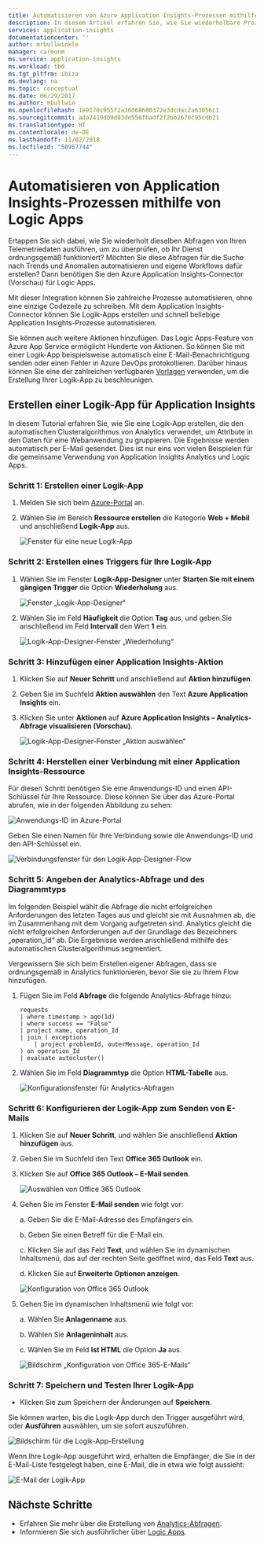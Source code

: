 ```yaml
---
title: Automatisieren von Azure Application Insights-Prozessen mithilfe von Logic Apps
description: In diesem Artikel erfahren Sie, wie Sie wiederholbare Prozesse schnell automatisieren können, indem Sie Ihrer Logik-App den Application Insights-Connector hinzufügen.
services: application-insights
documentationcenter: ''
author: mrbullwinkle
manager: carmonm
ms.service: application-insights
ms.workload: tbd
ms.tgt_pltfrm: ibiza
ms.devlang: na
ms.topic: conceptual
ms.date: 06/29/2017
ms.author: mbullwin
ms.openlocfilehash: 1e9170c955f2a36d68600372e3dcdac2a63056c1
ms.sourcegitcommit: ada7419db9d03de550fbadf2f2bb2670c95cdb21
ms.translationtype: HT
ms.contentlocale: de-DE
ms.lasthandoff: 11/02/2018
ms.locfileid: "50957744"
---
```

# <a name="automate-application-insights-processes-by-using-logic-apps"></a>Automatisieren von Application Insights-Prozessen mithilfe von Logic Apps

Ertappen Sie sich dabei, wie Sie wiederholt dieselben Abfragen von Ihren Telemetriedaten ausführen, um zu überprüfen, ob Ihr Dienst ordnungsgemäß funktioniert? Möchten Sie diese Abfragen für die Suche nach Trends und Anomalien automatisieren und eigene Workflows dafür erstellen? Dann benötigen Sie den Azure Application Insights-Connector (Vorschau) für Logic Apps.

Mit dieser Integration können Sie zahlreiche Prozesse automatisieren, ohne eine einzige Codezeile zu schreiben. Mit dem Application Insights-Connector können Sie Logik-Apps erstellen und schnell beliebige Application Insights-Prozesse automatisieren. 

Sie können auch weitere Aktionen hinzufügen. Das Logic Apps-Feature von Azure App Service ermöglicht Hunderte von Aktionen. So können Sie mit einer Logik-App beispielsweise automatisch eine E-Mail-Benachrichtigung senden oder einen Fehler in Azure DevOps protokollieren. Darüber hinaus können Sie eine der zahlreichen verfügbaren [Vorlagen](https://docs.microsoft.com/azure/logic-apps/logic-apps-use-logic-app-templates) verwenden, um die Erstellung Ihrer Logik-App zu beschleunigen. 

## <a name="create-a-logic-app-for-application-insights"></a>Erstellen einer Logik-App für Application Insights

In diesem Tutorial erfahren Sie, wie Sie eine Logik-App erstellen, die den automatischen Clusteralgorithmus von Analytics verwendet, um Attribute in den Daten für eine Webanwendung zu gruppieren. Die Ergebnisse werden automatisch per E-Mail gesendet. Dies ist nur eins von vielen Beispielen für die gemeinsame Verwendung von Application Insights Analytics und Logic Apps. 

### <a name="step-1-create-a-logic-app"></a>Schritt 1: Erstellen einer Logik-App
1. Melden Sie sich beim [Azure-Portal](https://portal.azure.com) an.
1. Wählen Sie im Bereich **Ressource erstellen** die Kategorie **Web + Mobil** und anschließend **Logik-App** aus.

    ![Fenster für eine neue Logik-App](./media/automate-with-logic-apps/logicapp1.png)

### <a name="step-2-create-a-trigger-for-your-logic-app"></a>Schritt 2: Erstellen eines Triggers für Ihre Logik-App
1. Wählen Sie im Fenster **Logik-App-Designer** unter **Starten Sie mit einem gängigen Trigger** die Option **Wiederholung** aus.

    ![Fenster „Logik-App-Designer“](./media/automate-with-logic-apps/logicapp2.png)

1. Wählen Sie im Feld **Häufigkeit** die Option **Tag** aus, und geben Sie anschließend im Feld **Intervall** den Wert **1** ein.

    ![Logik-App-Designer-Fenster „Wiederholung“](./media/automate-with-logic-apps/step2b.png)

### <a name="step-3-add-an-application-insights-action"></a>Schritt 3: Hinzufügen einer Application Insights-Aktion
1. Klicken Sie auf **Neuer Schritt** und anschließend auf **Aktion hinzufügen**.

1. Geben Sie im Suchfeld **Aktion auswählen** den Text **Azure Application Insights** ein.

1. Klicken Sie unter **Aktionen** auf **Azure Application Insights – Analytics-Abfrage visualisieren (Vorschau)**.

    ![Logik-App-Designer-Fenster „Aktion auswählen“](./media/automate-with-logic-apps/flow2.png)

### <a name="step-4-connect-to-an-application-insights-resource"></a>Schritt 4: Herstellen einer Verbindung mit einer Application Insights-Ressource

Für diesen Schritt benötigen Sie eine Anwendungs-ID und einen API-Schlüssel für Ihre Ressource. Diese können Sie über das Azure-Portal abrufen, wie in der folgenden Abbildung zu sehen:

![Anwendungs-ID im Azure-Portal](./media/automate-with-logic-apps/appid.png) 

Geben Sie einen Namen für Ihre Verbindung sowie die Anwendungs-ID und den API-Schlüssel ein.

![Verbindungsfenster für den Logik-App-Designer-Flow](./media/automate-with-logic-apps/flow3.png)

### <a name="step-5-specify-the-analytics-query-and-chart-type"></a>Schritt 5: Angeben der Analytics-Abfrage und des Diagrammtyps
Im folgenden Beispiel wählt die Abfrage die nicht erfolgreichen Anforderungen des letzten Tages aus und gleicht sie mit Ausnahmen ab, die im Zusammenhang mit dem Vorgang aufgetreten sind. Analytics gleicht die nicht erfolgreichen Anforderungen auf der Grundlage des Bezeichners „operation_Id“ ab. Die Ergebnisse werden anschließend mithilfe des automatischen Clusteralgorithmus segmentiert. 

Vergewissern Sie sich beim Erstellen eigener Abfragen, dass sie ordnungsgemäß in Analytics funktionieren, bevor Sie sie zu Ihrem Flow hinzufügen.

1. Fügen Sie im Feld **Abfrage** die folgende Analytics-Abfrage hinzu: 

    ```
    requests
    | where timestamp > ago(1d)
    | where success == "False"
    | project name, operation_Id
    | join ( exceptions
        | project problemId, outerMessage, operation_Id
    ) on operation_Id
    | evaluate autocluster()
    ```

1. Wählen Sie im Feld **Diagrammtyp** die Option **HTML-Tabelle** aus.

    ![Konfigurationsfenster für Analytics-Abfragen](./media/automate-with-logic-apps/flow4.png)

### <a name="step-6-configure-the-logic-app-to-send-email"></a>Schritt 6: Konfigurieren der Logik-App zum Senden von E-Mails

1. Klicken Sie auf **Neuer Schritt**, und wählen Sie anschließend **Aktion hinzufügen** aus.

1. Geben Sie im Suchfeld den Text **Office 365 Outlook** ein.

1. Klicken Sie auf **Office 365 Outlook – E-Mail senden**.

    ![Auswählen von Office 365 Outlook](./media/automate-with-logic-apps/flow2b.png)

1. Gehen Sie im Fenster **E-Mail senden** wie folgt vor:

   a. Geben Sie die E-Mail-Adresse des Empfängers ein.

   b. Geben Sie einen Betreff für die E-Mail ein.

   c. Klicken Sie auf das Feld **Text**, und wählen Sie im dynamischen Inhaltsmenü, das auf der rechten Seite geöffnet wird, das Feld **Text** aus.

   d. Klicken Sie auf **Erweiterte Optionen anzeigen**.

      ![Konfiguration von Office 365 Outlook](./media/automate-with-logic-apps/flow5.png)

1. Gehen Sie im dynamischen Inhaltsmenü wie folgt vor:

    a. Wählen Sie **Anlagenname** aus.

    b. Wählen Sie **Anlageninhalt** aus.
    
    c. Wählen Sie im Feld **Ist HTML** die Option **Ja** aus.

      ![Bildschirm „Konfiguration von Office 365-E-Mails“](./media/automate-with-logic-apps/flow7.png)

### <a name="step-7-save-and-test-your-logic-app"></a>Schritt 7: Speichern und Testen Ihrer Logik-App
* Klicken Sie zum Speichern der Änderungen auf **Speichern**.

Sie können warten, bis die Logik-App durch den Trigger ausgeführt wird, oder **Ausführen** auswählen, um sie sofort auszuführen.

![Bildschirm für die Logik-App-Erstellung](./media/automate-with-logic-apps/step7.png)

Wenn Ihre Logik-App ausgeführt wird, erhalten die Empfänger, die Sie in der E-Mail-Liste festgelegt haben, eine E-Mail, die in etwa wie folgt aussieht:

![E-Mail der Logik-App](./media/automate-with-logic-apps/flow9.png)

## <a name="next-steps"></a>Nächste Schritte

- Erfahren Sie mehr über die Erstellung von [Analytics-Abfragen](../log-analytics/query-language/get-started-queries.md).
- Informieren Sie sich ausführlicher über [Logic Apps](https://docs.microsoft.com/azure/logic-apps/logic-apps-what-are-logic-apps).



<!--Link references-->





